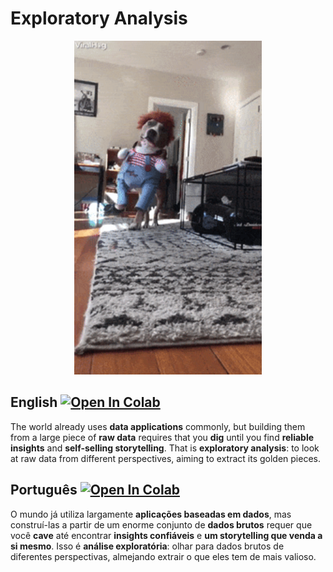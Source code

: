 # Exploratory Analysis

<p align="center">
<img src="https://raw.githubusercontent.com/RodrigoMarquesP/Airbnb_Data_Exploration/main/images/halloween_dog.gif" width=300>
</p>

## English   [![Open In Colab](https://colab.research.google.com/assets/colab-badge.svg)](https://colab.research.google.com/github/RodrigoMarquesP/Airbnb_Data_Exploration/blob/main/Exploratory_analysis.ipynb)
The world already uses **data applications** commonly, but building them from a large piece of **raw data** requires that you **dig** until you find **reliable insights** and **self-selling storytelling**. That is **exploratory analysis**: to look at raw data from different perspectives, aiming to extract its golden pieces.


## Português   [![Open In Colab](https://colab.research.google.com/assets/colab-badge.svg)](https://colab.research.google.com/github/RodrigoMarquesP/Airbnb_Data_Exploration/blob/main/Analise_exploratoria.ipynb)
O mundo já utiliza largamente **aplicações baseadas em dados**, mas construí-las a partir de um enorme conjunto de **dados brutos** requer que você **cave** até encontrar **insights confiáveis** e **um storytelling que venda a si mesmo**. Isso é **análise exploratória**: olhar para dados brutos de diferentes perspectivas, almejando extrair o que eles tem de mais valioso.

